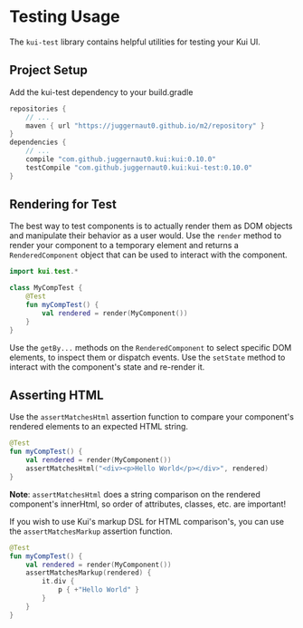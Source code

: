 # Testing Usage

The `kui-test` library contains helpful utilities for testing your Kui UI.

## Project Setup

Add the kui-test dependency to your build.gradle
```groovy
repositories {
    // ...
    maven { url "https://juggernaut0.github.io/m2/repository" }
}
dependencies {
    // ...
    compile "com.github.juggernaut0.kui:kui:0.10.0"
    testCompile "com.github.juggernaut0.kui:kui-test:0.10.0"
}
```

## Rendering for Test

The best way to test components is to actually render them as DOM objects and manipulate their behavior as a user would. 
Use the `render` method to render your component to a temporary element and returns a `RenderedComponent` object that 
can be used to interact with the component.

```kotlin
import kui.test.*

class MyCompTest {
    @Test
    fun myCompTest() {
        val rendered = render(MyComponent())
    }
}
```

Use the `getBy...` methods on the `RenderedComponent` to select specific DOM elements, to inspect them or dispatch 
events. Use the `setState` method to interact with the component's state and re-render it.

## Asserting HTML

Use the `assertMatchesHtml` assertion function to compare your component's rendered elements to an expected HTML string.

```kotlin
@Test
fun myCompTest() {
    val rendered = render(MyComponent())
    assertMatchesHtml("<div><p>Hello World</p></div>", rendered)
}
``` 

**Note**: `assertMatchesHtml` does a string comparison on the rendered component's innerHtml, so order of attributes, 
classes, etc. are important!

If you wish to use Kui's markup DSL for HTML comparison's, you can use the `assertMatchesMarkup` assertion 
function.

```kotlin
@Test
fun myCompTest() {
    val rendered = render(MyComponent())
    assertMatchesMarkup(rendered) {
        it.div {
            p { +"Hello World" }
        }
    }
}
```
